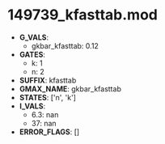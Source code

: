 # 149739_kfasttab.mod

- **G_VALS**:
  - gkbar_kfasttab: 0.12
- **GATES**:
  - k: 1
  - n: 2
- **SUFFIX**: kfasttab
- **GMAX_NAME**: gkbar_kfasttab
- **STATES**: ['n', 'k']
- **I_VALS**:
  - 6.3: nan
  - 37: nan
- **ERROR_FLAGS**: []
